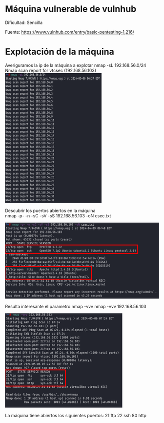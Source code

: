# Máquina vulnerable de vulnhub

Dificultad: 
  Sencilla

Fuente:
  https://www.vulnhub.com/entry/basic-pentesting-1,216/

# Explotación de la máquina

Averiguramos la ip de la máquina a explotar
nmap -sL 192.168.56.0/24 
Nmap scan report for vtcsec (192.168.56.103)
<img src="https://github.com/aguayro/ciberseguridad/blob/a745f89a3fc90a98d3a4f07b21de74ac652dc09a/pentesting/vulnhub/csec/img/nmap-01.png"></img>

Descubrir los puertos abiertos en la máquina<br>
nmap -p- -n -sC -sV -sS 192.168.56.103 -oN csec.txt

<img src="https://github.com/aguayro/ciberseguridad/blob/9d7277331e01053a7b9794343b4afd07f7897f5a/pentesting/vulnhub/csec/img/nmap-02.png"></img>

Resulta interesante el parametro nmap -vvv
nmap -vvv 192.168.56.103 

<img src="https://github.com/aguayro/ciberseguridad/blob/53901a26143a93b583d1ade1f88935691a55f379/pentesting/vulnhub/csec/img/nmap-03.png"></img>

La máquina tiene abiertos los siguientes puertos:
21 ftp
22 ssh
80 http
